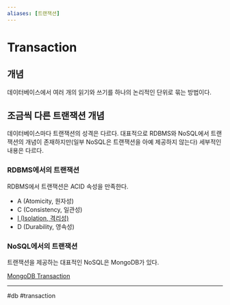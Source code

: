 ```yaml
---
aliases: [트랜잭션]
---
```

# Transaction

## 개념

데이터베이스에서 여러 개의 읽기와 쓰기를 하나의 논리적인 단위로 묶는 방법이다.

## 조금씩 다른 트랜잭션 개념

데이터베이스마다 트랜잭션의 성격은 다르다. 대표적으로 RDBMS와 NoSQL에서 트랜잭션의 개념이 존재하지만(일부 NoSQL은 트랜잭션을 아예 제공하지 않는다) 세부적인 내용은 다르다. 

### RDBMS에서의 트랜잭션

RDBMS에서 트랜잭션은 ACID 속성을 만족한다. 

- A (Atomicity, 원자성) 
- C (Consistency, 일관성)
- [I (Isolation, 격리성)](Isolation.md)
- D (Durability, 영속성)

### NoSQL에서의 트랜잭션

트랜잭션을 제공하는 대표적인 NoSQL은 MongoDB가 있다.

[MongoDB Transaction](https://docs.mongodb.com/manual/core/transactions/)

---
#db #transaction 


